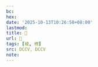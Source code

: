 ```yaml
---
bc:
hex:
date: '2025-10-13T10:26:50+08:00'
lastmod:
title: 􀖷
url: 􀖷
tags: [棱, 楞]
src: DCCV, DCCV
note:
---
```

